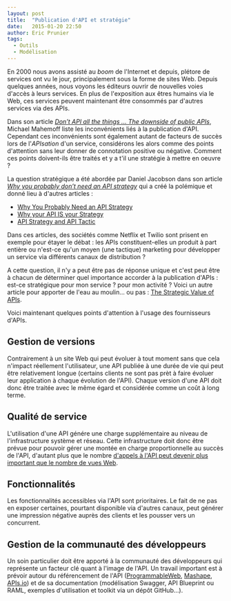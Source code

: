 ```yaml
---
layout: post
title:  "Publication d'API et stratégie"
date:   2015-01-20 22:50
author: Eric Prunier
tags:
  - Outils
  - Modélisation
---
```

En 2000 nous avons assisté au _boom_ de l'Internet et depuis, plétore de services ont vu le jour, principalement sous la forme de sites Web. Depuis quelques années, nous voyons les éditeurs ouvrir de nouvelles voies d'accès à leurs services. En plus de l'exposition aux êtres humains via le Web, ces services peuvent maintenant être consommés par d'autres services via des APIs.
<!--break-->

Dans son article _[Don’t API all the things … The downside of public APIs](http://softwareas.com/apis-considered-harmful-maybe/)_, Michael Mahemoff liste les inconvénients liés à la publication d'API. Cependant ces inconvénients sont également autant de facteurs de succès lors de l'_APIsation_ d'un service, considérons les alors comme des points d'attention sans leur donner de connotation positive ou négative. Comment ces points doivent-ils être traités et y a t'il une stratégie à mettre en oeuvre ?

La question stratégique a été abordée par Daniel Jacobson dans son article _[Why you probably don’t need an API strategy](http://thenextweb.com/entrepreneur/2013/09/15/why-you-probably-dont-need-an-api-strategy/)_ qui a créé la polémique et donné lieu à d'autres articles :

* [Why You Probably Need an API Strategy](http://blogs.intel.com/application-security/2013/09/18/why-you-probably-need-an-api-strategy/)
* [Why your API IS your Strategy](http://www.3scale.net/2014/02/why-your-api-is-your-strategy/)
* [API Strategy and API Tactic](https://www.linkedin.com/pulse/api-strategy-tactic-manfred-bortenschlager)

Dans ces articles, des sociétés comme Netflix et Twilio sont prisent en exemple pour étayer le débat : les APIs constituent-elles un produit à part entière ou n'est-ce qu'un moyen (une tactique) marketing pour développer un service via différents canaux de distribution ?

A cette question, il n'y a peut être pas de réponse unique et c'est peut être à chacun de déterminer quel importance accorder à la publication d'APIs : est-ce stratégique pour mon service ? pour mon activité ?
Voici un autre article pour apporter de l'eau au moulin... ou pas : [The Strategic Value of APIs](https://hbr.org/2015/01/the-strategic-value-of-apis).

Voici maintenant quelques points d'attention à l'usage des fournisseurs d'APIs.

## Gestion de versions
Contrairement à un site Web qui peut évoluer à tout moment sans que cela n'impact réellement l'utilisateur, une API publiée à une durée de vie qui peut être relativement longue (certains clients ne sont pas prèt à faire évoluer leur application à chaque évolution de l'API). Chaque version d'une API doit donc être traitée avec le même égard et considérée comme un coût à long terme.

## Qualité de service
L'utilisation d'une API génére une charge supplémentaire au niveau de l'infrastructure système et réseau. Cette infrastructure doit donc être prévue pour pouvoir gérer une montée en charge proportionnelle au succès de l'API, d'autant plus que le nombre [d'appels à l'API peut devenir plus important que le nombre de vues Web](http://www.programmableweb.com/news/does-open-data-demand-api-first-approach/analysis/2014/12/31).

## Fonctionnalités
Les fonctionnalités accessibles via l'API sont prioritaires. Le fait de ne pas en exposer certaines, pourtant disponible via d'autres canaux, peut générer une impression négative auprès des clients et les pousser vers un concurrent.

## Gestion de la communauté des développeurs
Un soin particulier doit être apporté à la communauté des développeurs qui représente un facteur clé quant à l'image de l'API. Un travail important est à prévoir autour du référencement de l'API ([ProgrammableWeb](http://programmableweb.com), [Mashape](http://mashape.com), [APIs.io](http://apis.io)) et de sa documentation (modélisation Swagger, API Blueprint ou RAML, exemples d'utilisation et toolkit via un dépôt GitHub...).
